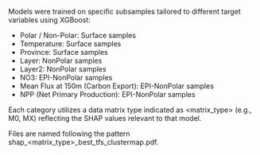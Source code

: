 Models were trained on specific subsamples tailored to different target variables using XGBoost:

- Polar / Non-Polar: Surface samples
- Temperature: Surface samples
- Province: Surface samples
- Layer: NonPolar samples
- Layer2: NonPolar samples
- NO3: EPI-NonPolar samples
- Mean Flux at 150m (Carbon Export): EPI-NonPolar samples
- NPP (Net Primary Production): EPI-NonPolar samples

Each category utilizes a data matrix type indicated as <matrix_type> (e.g., M0, MX) reflecting the SHAP values relevant to that model.

Files are named following the pattern shap_<matrix_type>_best_tfs_clustermap.pdf.
